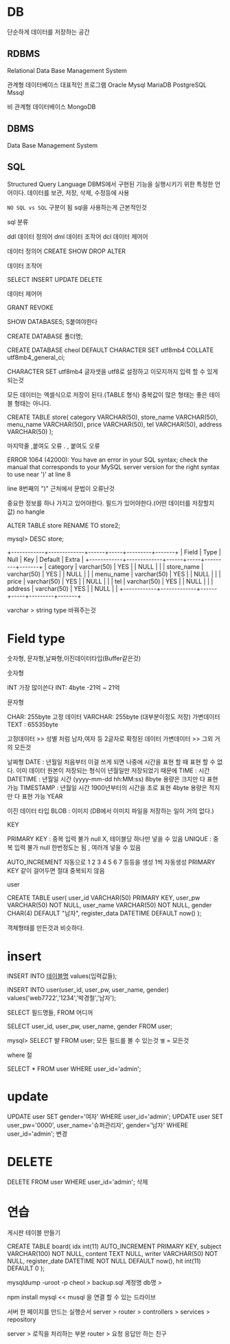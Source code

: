 # DB

단순하게 데이터를 저장하는 공간

## RDBMS

Relational Data Base Management System

관계형 데이터베이스 대표적인 프로그램
Oracle
Mysql
MariaDB
PostgreSQL
Mssql

비 관계형 데이터베이스
MongoDB

## DBMS

Data Base Management System

## SQL

Structured Query Language
DBMS에서 구현된 기능을 실행시키기 위한 특정한 언어이다.
데이터를 보관, 저장, 삭제, 수정등에 사용

`NO SQL vs SQL` 구분이 됨 sql을 사용하는게 근본적인것

sql 분류

ddl 데이터 정의어
dml 데이터 조작어
dcl 데이터 제어어

데이터 정의어
CREATE
SHOW
DROP
ALTER

데이터 조작어

SELECT
INSERT
UPDATE
DELETE

데이터 제어어

GRANT
REVOKE

SHOW DATABASES; S붙여야한다

CREATE DATABASE 폴더명;

CREATE DATABASE cheol DEFAULT CHARACTER SET utf8mb4 COLLATE utf8mb4_general_ci;

CHARACTER SET utf8mb4
글자셋을 utf8로 설정하고 이모지까지 입력 할 수 있게 되는것

모든 데이터는 엑셀식으로 저장이 된다.(TABLE 형식)
중복값이 많은 형태는 좋은 테이블 형태는 아니다.

CREATE TABLE store(
category VARCHAR(50),
store_name VARCHAR(50),
menu_name VARCHAR(50),
price VARCHAR(50),
tel VARCHAR(50),
address VARCHAR(50)
);

마지막줄 ,붙여도 오류 . , 붙여도 오류

ERROR 1064 (42000): You have an error in your SQL syntax; check the manual that corresponds to your MySQL server version for the right syntax to use near ')' at line 8

line 8번째의 ")" 근처에서 문법이 오류난것

중요한 정보를 하나 가지고 있어야한다. 필드가 있어야한다.(어떤 데이터를 저장할지 값) no hangle

ALTER TABLE store RENAME TO store2;

mysql> DESC store;

+------------+-------------+------+-----+---------+-------+
| Field | Type | Null | Key | Default | Extra |
+------------+-------------+------+-----+---------+-------+
| category | varchar(50) | YES | | NULL | |
| store_name | varchar(50) | YES | | NULL | |
| menu_name | varchar(50) | YES | | NULL | |
| price | varchar(50) | YES | | NULL | |
| tel | varchar(50) | YES | | NULL | |
| address | varchar(50) | YES | | NULL | |
+------------+-------------+------+-----+---------+-------+

varchar > string type 바꿔주는것

# Field type

숫자형, 문자형,날짜형,이진데이터타입(Buffer같은것)

숫자형

INT 가장 많이쓴다
INT: 4byte -21억 ~ 21억

문자형

CHAR: 255byte 고정 데이터
VARCHAR: 255byte (대부분이정도 저장) 가변데이터
TEXT : 65535byte

고정데이터 >> 성별 처럼 남자,여자 등 2글자로 확정된 데이터
가변데이터 >> 그외 거의 모든것

날짜형
DATE : 년월일 처음부터 이걸 쓰게 되면 나중에 시간을 표현 할 때 표현 할 수 없다. 이미 데이터 원본이 저장되는 형식이 년월일만 저장되었기 때문에
TIME : 시간
DATETIME : 년월일 시간 (yyyy-mm-dd hh:MM:ss) 8byte 용량은 크지만 다 표현 가능
TIMESTAMP : 년월일 시간 1900년부터의 시간을 초로 표현 4byte 용량은 적지만 다 표현 가능
YEAR

이진 데이터 타입
BLOB : 이미지 (DB에서 이미지 파일을 저장하는 일이 거의 없다.)

KEY

PRIMARY KEY : 중복 입력 불가 null X, 테이블당 하나만 넣을 수 있음
UNIQUE : 중복 입력 불가 null 한번정도는 됨 , 여러개 넣을 수 있음

AUTO_INCREMENT 자동으로 1 2 3 4 5 6 7 등등을 생성 1씩 자동생성
PRIMARY KEY 같이 걸어두면 절대 중복되지 않음

user

CREATE TABLE user(
user_id VARCHAR(50) PRIMARY KEY,
user_pw VARCHAR(50) NOT NULL,
user_name VARCHAR(50) NOT NULL,
gender CHAR(4) DEFAULT "남자",
register_data DATETIME DEFAULT now()
);

객체형태를 만든것과 비슷하다.

# insert

INSERT INTO [테이블명](필드명들) values(입력값들);

INSERT INTO user(user_id, user_pw, user_name, gender) values('web7722','1234','박경철','남자');

SELECT 필드명들, FROM 어디꺼

SELECT user_id, user_pw, user_name, gender FROM user;

mysql> SELECT 뱔 FROM user; 모든 필드를 볼 수 있는것 `별` = 모든것

where 절

SELECT \* FROM user WHERE user_id='admin';

# update

UPDATE user SET gender='여자' WHERE user_id='admin';
UPDATE user SET user_pw='0000', user_name='슈퍼관리자', gender='남자' WHERE user_id='admin';
변경

# DELETE

DELETE FROM user WHERE user_id='admin';
삭제

# 연습

게시판 테이블 만들기

CREATE TABLE board(
idx int(11) AUTO_INCREMENT PRIMARY KEY,
subject VARCHAR(100) NOT NULL,
content TEXT NULL,
writer VARCHAR(50) NOT NULL,
register_date DATETIME NOT NULL DEFAULT now(),
hit int(11) DEFAULT 0
);

mysqldump -uroot -p cheol > backup.sql
계정명 db명 >

npm install mysql << musql 을 연결 할 수 있는 드라이브

서버 한 페이지를 만드는 실행순서
server > router > controllers > services > repository

server > 로직을 처리하는 부분
router > 요청 응답만 하는 친구
